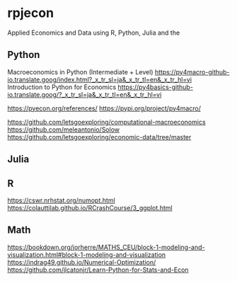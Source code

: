 # rpjecon
Applied Economics and Data using R, Python, Julia and the 

## Python 
Macroeconomics in Python (Intermediate + Level) 
https://py4macro-github-io.translate.goog/index.html?_x_tr_sl=ja&_x_tr_tl=en&_x_tr_hl=vi  
Introduction to Python for Economics 
https://py4basics-github-io.translate.goog/?_x_tr_sl=ja&_x_tr_tl=en&_x_tr_hl=vi

https://pyecon.org/references/ 
https://pypi.org/project/py4macro/ 

https://github.com/letsgoexploring/computational-macroeconomics  
https://github.com/meleantonio/Solow  
https://github.com/letsgoexploring/economic-data/tree/master  

## Julia 


## R  
https://cswr.nrhstat.org/numopt.html  
https://colauttilab.github.io/RCrashCourse/3_ggplot.html  

## Math  
https://bookdown.org/jorherre/MATHS_CEU/block-1-modeling-and-visualization.html#block-1-modeling-and-visualization  
https://indrag49.github.io/Numerical-Optimization/  
https://github.com/jlcatonjr/Learn-Python-for-Stats-and-Econ  


